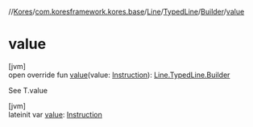 //[Kores](../../../../../index.md)/[com.koresframework.kores.base](../../../index.md)/[Line](../../index.md)/[TypedLine](../index.md)/[Builder](index.md)/[value](value.md)

# value

[jvm]\
open override fun [value](value.md)(value: [Instruction](../../../../com.koresframework.kores/-instruction/index.md)): [Line.TypedLine.Builder](index.md)

See T.value

[jvm]\
lateinit var [value](value.md): [Instruction](../../../../com.koresframework.kores/-instruction/index.md)
